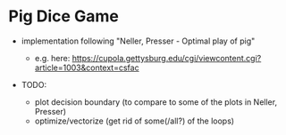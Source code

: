 # Pig Dice Game

- implementation following "Neller, Presser - Optimal play of pig"
    - e.g. here: https://cupola.gettysburg.edu/cgi/viewcontent.cgi?article=1003&context=csfac 


- TODO:
    - plot decision boundary (to compare to some of the plots in Neller, Presser)
    - optimize/vectorize (get rid of some(/all?) of the loops)


